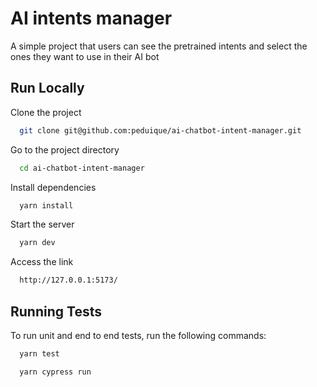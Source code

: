 # AI intents manager

A simple project that users can see the pretrained intents and select the ones they want
to use in their AI bot

## Run Locally

Clone the project

```bash
  git clone git@github.com:peduique/ai-chatbot-intent-manager.git
```

Go to the project directory

```bash
  cd ai-chatbot-intent-manager
```

Install dependencies

```bash
  yarn install
```

Start the server

```bash
  yarn dev
```

Access the link

```bash
  http://127.0.0.1:5173/
```

## Running Tests

To run unit and end to end tests, run the following commands:

```bash
  yarn test
```
```bash
  yarn cypress run
```